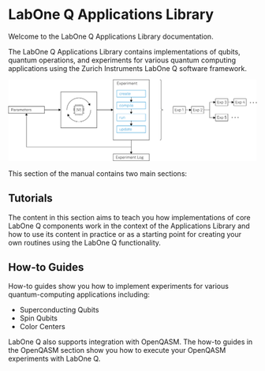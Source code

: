 # LabOne Q Applications Library

Welcome to the LabOne Q Applications Library documentation.

The LabOne Q Applications Library contains implementations of qubits, quantum operations, and experiments for various quantum computing 
applications using the Zurich Instruments LabOne Q software framework.

![](how-to-guides/images/labone_q_app_library_workflow_final.svg "An illustration of how components of LabOne Q can be combined to create your own experimental workflows.")

This section of the manual contains two main sections:

## Tutorials

The content in this section aims to teach you how implementations of core LabOne Q components work 
in the context of the Applications Library and how to use its content in practice or as a starting point 
for creating your own routines using the LabOne Q functionality.
  
## How-to Guides

How-to guides show you how to implement experiments for various quantum-computing applications including:

* Superconducting Qubits
* Spin Qubits
* Color Centers

LabOne Q also supports integration with OpenQASM. The how-to guides in the OpenQASM section show you how to execute your 
OpenQASM experiments with LabOne Q. 
